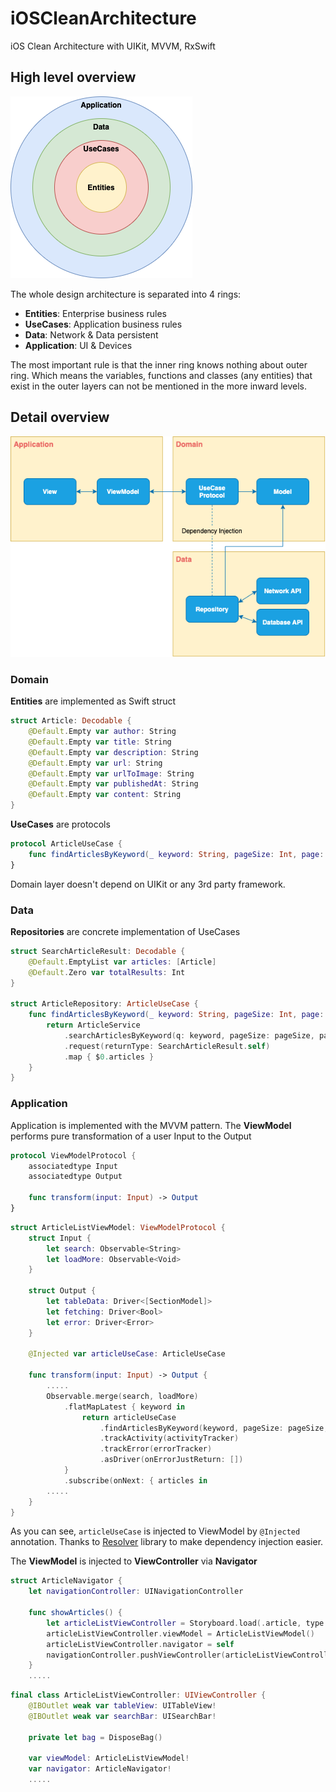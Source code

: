 # iOSCleanArchitecture
iOS Clean Architecture with UIKit, MVVM, RxSwift

## High level overview

![alt text](https://github.com/dinhquan/iOSCleanArchitecture/blob/main/Images/HighLevel.png)

The whole design architecture is separated into 4 rings:
- **Entities**: Enterprise business rules
- **UseCases**: Application business rules
- **Data**: Network & Data persistent
- **Application**: UI & Devices

The most important rule is that the inner ring knows nothing about outer ring. Which means the variables, functions and classes (any entities) that exist in the outer layers can not be mentioned in the more inward levels.

## Detail overview

![alt text](https://github.com/dinhquan/iOSCleanArchitecture/blob/main/Images/DetailLevel.png)

### Domain
**Entities** are implemented as Swift struct
```swift
struct Article: Decodable {
    @Default.Empty var author: String
    @Default.Empty var title: String
    @Default.Empty var description: String
    @Default.Empty var url: String
    @Default.Empty var urlToImage: String
    @Default.Empty var publishedAt: String
    @Default.Empty var content: String
}
```

**UseCases** are protocols
```swift
protocol ArticleUseCase {
    func findArticlesByKeyword(_ keyword: String, pageSize: Int, page: Int) -> Single<[Article]>
}

```

Domain layer doesn't depend on UIKit or any 3rd party framework.

### Data
**Repositories** are concrete implementation of UseCases
```swift
struct SearchArticleResult: Decodable {
    @Default.EmptyList var articles: [Article]
    @Default.Zero var totalResults: Int
}

struct ArticleRepository: ArticleUseCase {
    func findArticlesByKeyword(_ keyword: String, pageSize: Int, page: Int) -> Single<[Article]> {
        return ArticleService
            .searchArticlesByKeyword(q: keyword, pageSize: pageSize, page: page)
            .request(returnType: SearchArticleResult.self)
            .map { $0.articles }
    }
}
```

### Application
Application is implemented with the MVVM pattern. The **ViewModel** performs pure transformation of a user Input to the Output
```swift
protocol ViewModelProtocol {
    associatedtype Input
    associatedtype Output

    func transform(input: Input) -> Output
}
```
```swift
struct ArticleListViewModel: ViewModelProtocol {
    struct Input {
        let search: Observable<String>
        let loadMore: Observable<Void>
    }

    struct Output {
        let tableData: Driver<[SectionModel]>
        let fetching: Driver<Bool>
        let error: Driver<Error>
    }

    @Injected var articleUseCase: ArticleUseCase

    func transform(input: Input) -> Output {
        .....
        Observable.merge(search, loadMore)
            .flatMapLatest { keyword in
                return articleUseCase
                    .findArticlesByKeyword(keyword, pageSize: pageSize, page: currentPage.value)
                    .trackActivity(activityTracker)
                    .trackError(errorTracker)
                    .asDriver(onErrorJustReturn: [])
            }
            .subscribe(onNext: { articles in
        .....
    }
}
```
As you can see, `articleUseCase` is injected to ViewModel by `@Injected` annotation. Thanks to [Resolver](https://github.com/hmlongco/Resolver) library to make dependency injection easier.

The **ViewModel** is injected to **ViewController** via **Navigator**
```swift
struct ArticleNavigator {
    let navigationController: UINavigationController

    func showArticles() {
        let articleListViewController = Storyboard.load(.article, type: ArticleListViewController.self)
        articleListViewController.viewModel = ArticleListViewModel()
        articleListViewController.navigator = self
        navigationController.pushViewController(articleListViewController, animated: false)
    }
    .....
```
```swift
final class ArticleListViewController: UIViewController {
    @IBOutlet weak var tableView: UITableView!
    @IBOutlet weak var searchBar: UISearchBar!

    private let bag = DisposeBag()

    var viewModel: ArticleListViewModel!
    var navigator: ArticleNavigator!
    .....
```

